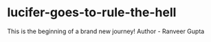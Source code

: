 # lucifer-goes-to-rule-the-hell
This is the beginning of a brand new journey!
Author - Ranveer Gupta
